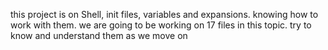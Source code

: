 this project is on Shell, init files, variables and expansions. knowing how to work with them. we are going to be working on 17 files in this topic. try to know and understand them as we move on

